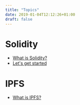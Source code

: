 ```yaml
---
title: "Topics"
date: 2019-01-04T12:12:26+01:00
draft: false
---
```


# Solidity

* [What is Solidity?](/topics/language/solidity/whatissolidity/)
* [Let's get started](/topics/language/solidity/getstarted/)

# IPFS

* [What is IPFS?](/topics/decentralization/ipfs/whatisipfs/)